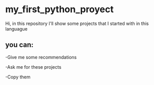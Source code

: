 # my_first_python_proyect
Hi, in this repository I'll show some projects that I started with in this languague
## you can:
-Give me some recommendations

-Ask me for these projects

-Copy them
